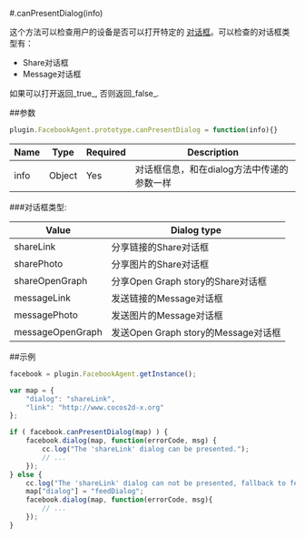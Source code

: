 #.canPresentDialog(info)

这个方法可以检查用户的设备是否可以打开特定的 [对话框](./dialog.md)。可以检查的对话框类型有：

- Share对话框
- Message对话框

如果可以打开返回_true_, 否则返回_false_.

##参数

```javascript
plugin.FacebookAgent.prototype.canPresentDialog = function(info){}
```

|Name|Type|Required|Description|
|----|----|--------|-----------|
|info|Object|Yes|对话框信息，和在dialog方法中传递的参数一样|

###对话框类型:

|Value|Dialog type|
|-----|-----------|
|shareLink|分享链接的Share对话框|
|sharePhoto|分享图片的Share对话框|
|shareOpenGraph|分享Open Graph story的Share对话框|
|messageLink|发送链接的Message对话框|
|messagePhoto|发送图片的Message对话框|
|messageOpenGraph|发送Open Graph story的Message对话框|

##示例

```javascript
facebook = plugin.FacebookAgent.getInstance();

var map = {
    "dialog": "shareLink",
    "link": "http://www.cocos2d-x.org"
};

if ( facebook.canPresentDialog(map) ) {
    facebook.dialog(map, function(errorCode, msg) {
        cc.log("The 'shareLink' dialog can be presented.");
        // ...
    });
} else {
    cc.log("The 'shareLink' dialog can not be presented, fallback to feed dialog.");
    map["dialog"] = "feedDialog";
    facebook.dialog(map, function(errorCode, msg){
        // ...
    });
}
```
